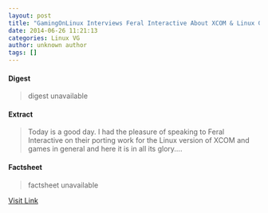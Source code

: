 ```yaml
---
layout: post
title: "GamingOnLinux Interviews Feral Interactive About XCOM & Linux Game Development"
date: 2014-06-26 11:21:13
categories: Linux VG
author: unknown author
tags: []
---
```



#### Digest
>digest unavailable

#### Extract
>Today is a good day. I had the pleasure of speaking to Feral Interactive on their porting work for the Linux version of XCOM and games in general and here it is in all its glory....

#### Factsheet
>factsheet unavailable

[Visit Link](http://www.gamingonlinux.com/articles/gamingonlinux-interviews-feral-interactive-about-xcom-linux-game-development.3946/)



